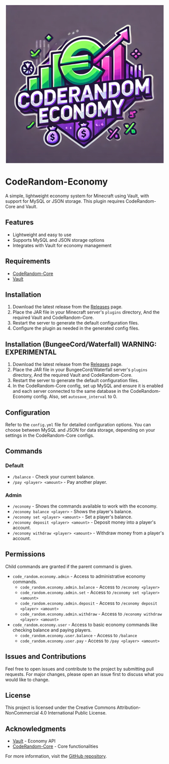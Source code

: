 <p align="center">
  <img src="logo.png" alt="CodeRandom Economy Logo" width="500" height="500">
</p>

# CodeRandom-Economy
A simple, lightweight economy system for Minecraft using Vault, with support for MySQL or JSON storage. This plugin requires CodeRandom-Core and Vault.

## Features

- Lightweight and easy to use
- Supports MySQL and JSON storage options
- Integrates with Vault for economy management

## Requirements

- [CodeRandom-Core](https://github.com/D4RKJ0K3R17/CodeRandom-Core/releases)
- [Vault](https://dev.bukkit.org/projects/vault)

## Installation

1. Download the latest release from the [Releases](https://github.com/D4RKJ0K3R17/CodeRandom-Economy/releases) page.
2. Place the JAR file in your Minecraft server's `plugins` directory, And the required Vault and CodeRandom-Core.
3. Restart the server to generate the default configuration files.
4. Configure the plugin as needed in the generated config files.

## Installation (BungeeCord/Waterfall) WARNING: EXPERIMENTAL

1. Download the latest release from the [Releases](https://github.com/D4RKJ0K3R17/CodeRandom-Economy/releases) page.
2. Place the JAR file in your BungeeCord/Waterfall server's `plugins` directory, And the required Vault and CodeRandom-Core.
3. Restart the server to generate the default configuration files.
4. In the CodeRandom-Core config, set up MySQL and ensure it is enabled and each server connected to the same database in the CodeRandom-Economy config. Also, set `autosave_interval` to 0.

## Configuration

Refer to the `config.yml` file for detailed configuration options. You can choose between MySQL and JSON for data storage, depending on your settings in the CodeRandom-Core configs.

## Commands

### Default
- `/balance` - Check your current balance.
- `/pay <player> <amount>` - Pay another player.

### Admin
- `/economy` - Shows the commands available to work with the economy.
- `/economy balance <player>` - Shows the player's balance.
- `/economy set <player> <amount>` - Set a player's balance.
- `/economy deposit <player> <amount>` - Deposit money into a player's account.
- `/economy withdraw <player> <amount>` - Withdraw money from a player's account.

## Permissions
Child commands are granted if the parent command is given.

- `code_random.economy.admin` - Access to administrative economy commands.
  - `code_random.economy.admin.balance` - Access to `/economy <player>`
  - `code_random.economy.admin.set` - Access to `/economy set <player> <amount>`
  - `code_random.economy.admin.deposit` - Access to `/economy deposit <player> <amount>`
  - `code_random.economy.admin.withdraw` - Access to `/economy withdraw <player> <amount>`
- `code_random.economy.user` - Access to basic economy commands like checking balance and paying players.
  - `code_random.economy.user.balance` - Access to `/balance`
  - `code_random.economy.user.pay` - Access to `/pay <player> <amount>`

## Issues and Contributions

Feel free to open issues and contribute to the project by submitting pull requests. For major changes, please open an issue first to discuss what you would like to change.

## License

This project is licensed under the Creative Commons Attribution-NonCommercial 4.0 International Public License.

## Acknowledgments

- [Vault](https://dev.bukkit.org/projects/vault) - Economy API
- [CodeRandom-Core](https://github.com/your-link-to-coderandom-core) - Core functionalities

For more information, visit the [GitHub repository](https://github.com/D4RKJ0K3R17/CodeRandom-Economy).